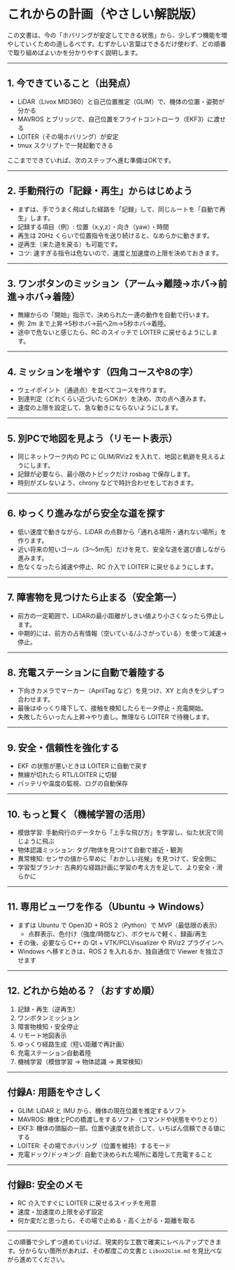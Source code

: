 # これからの計画（やさしい解説版）

この文書は、今の「ホバリングが安定してできる状態」から、少しずつ機能を増やしていくための道しるべです。むずかしい言葉はできるだけ使わず、どの順番で取り組めばよいかを分かりやすく説明します。

---

## 1. 今できていること（出発点）
- LiDAR（Livox MID360）と自己位置推定（GLIM）で、機体の位置・姿勢が分かる
- MAVROS とブリッジで、自己位置をフライトコントローラ（EKF3）に渡せる
- LOITER（その場ホバリング）が安定
- tmux スクリプトで一発起動できる

ここまでできていれば、次のステップへ進む準備はOKです。

---

## 2. 手動飛行の「記録・再生」からはじめよう
- まずは、手でうまく飛ばした経路を「記録」して、同じルートを「自動で再生」します。
- 記録する項目（例）: 位置（x,y,z）・向き（yaw）・時間
- 再生は 20Hz くらいで位置指令を送り続けると、なめらかに動きます。
- 逆再生（来た道を戻る）も可能です。
- コツ: 速すぎる指令は危ないので、速度と加速度の上限を決めておきます。

---

## 3. ワンボタンのミッション（アーム→離陸→ホバ→前進→ホバ→着陸）
- 無線からの「開始」指示で、決められた一連の動作を自動で行います。
- 例: 2m まで上昇→5秒ホバ→前へ2m→5秒ホバ→着陸。
- 途中で危ないと感じたら、RC のスイッチで LOITER に戻せるようにします。

---

## 4. ミッションを増やす（四角コースや8の字）
- ウェイポイント（通過点）を並べてコースを作ります。
- 到達判定（どれくらい近づいたらOKか）を決め、次の点へ進みます。
- 速度の上限を設定して、急な動きにならないようにします。

---

## 5. 別PCで地図を見よう（リモート表示）
- 同じネットワーク内の PC に GLIM/RViz2 を入れて、地図と軌跡を見えるようにします。
- 記録が必要なら、最小限のトピックだけ rosbag で保存します。
- 時刻がズレないよう、chrony などで時計合わせをしておきます。

---

## 6. ゆっくり進みながら安全な道を探す
- 低い速度で動きながら、LiDAR の点群から「通れる場所・通れない場所」を作ります。
- 近い将来の短いゴール（3〜5m先）だけを見て、安全な道を選び直しながら進みます。
- 危なくなったら減速や停止、RC 介入で LOITER に戻せるようにします。

---

## 7. 障害物を見つけたら止まる（安全第一）
- 前方の一定範囲で、LiDARの最小距離がしきい値より小さくなったら停止します。
- 中期的には、前方の占有情報（空いている/ふさがっている）を使って減速→停止。

---

## 8. 充電ステーションに自動で着陸する
- 下向きカメラでマーカー（AprilTag など）を見つけ、XY と向きを少しずつ合わせます。
- 最後はゆっくり降下して、接触を検知したらモータ停止・充電開始。
- 失敗したらいったん上昇→やり直し。無理なら LOITER で待機します。

---

## 9. 安全・信頼性を強化する
- EKF の状態が悪いときは LOITER に自動で戻す
- 無線が切れたら RTL/LOITER に切替
- バッテリや温度の監視、ログの自動保存

---

## 10. もっと賢く（機械学習の活用）
- 模倣学習: 手動飛行のデータから「上手な飛び方」を学習し、似た状況で同じように飛ぶ
- 物体認識ミッション: タグ/物体を見つけて自動で接近・観測
- 異常検知: センサの値から早めに「おかしい兆候」を見つけて、安全側に
- 学習型プランナ: 古典的な経路計画に学習の考え方を足して、より安全・滑らかに

---

## 11. 専用ビューワを作る（Ubuntu → Windows）
- まずは Ubuntu で Open3D + ROS 2（Python）で MVP（最低限の表示）
  - 点群表示、色付け（強度/時間など）、ボクセルで軽く、録画/再生
- その後、必要なら C++ の Qt + VTK/PCLVisualizer や RViz2 プラグインへ
- Windows へ移すときは、ROS 2 を入れるか、独自通信で Viewer を独立させます

---

## 12. どれから始める？（おすすめ順）
1) 記録・再生（逆再生）
2) ワンボタンミッション
3) 障害物検知・安全停止
4) リモート地図表示
5) ゆっくり経路生成（短い距離で再計画）
6) 充電ステーション自動着陸
7) 機械学習（模倣学習 → 物体認識 → 異常検知）

---

## 付録A: 用語をやさしく
- GLIM: LiDAR と IMU から、機体の現在位置を推定するソフト
- MAVROS: 機体とPCの橋渡しをするソフト（コマンドや状態をやりとり）
- EKF3: 機体の頭脳の一部。位置や速度を統合して、いちばん信頼できる値にする
- LOITER: その場でホバリング（位置を維持）するモード
- 充電ドック/ドッキング: 自動で決められた場所に着陸して充電すること

---

## 付録B: 安全のメモ
- RC 介入ですぐに LOITER に戻せるスイッチを用意
- 速度・加速度の上限を必ず設定
- 何か変だと思ったら、その場で止める・高く上がる・距離を取る

---

この順番で少しずつ進めていけば、現実的な工数で確実にレベルアップできます。分からない箇所があれば、その都度この文書と `Libox2Glim.md` を見比べながら進めてください。
